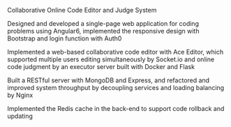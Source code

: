 Collaborative Online Code Editor and Judge System    

Designed and developed a single-page web application for coding problems using Angular6, implemented the responsive design with Bootstrap and login function with Auth0

Implemented a web-based collaborative code editor with Ace Editor, which supported multiple users editing simultaneously by Socket.io and online code judgment by an executor server built with Docker and Flask

Built a RESTful server with MongoDB and Express, and refactored and improved system throughput by decoupling services and loading balancing by Nginx

Implemented the Redis cache in the back-end to support code rollback and updating
